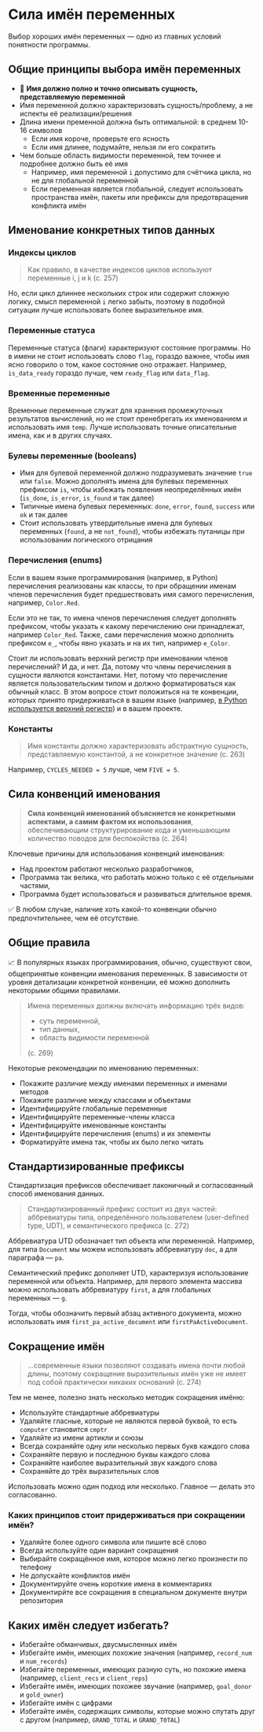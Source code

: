 # Сила имён переменных

Выбор хороших имён переменных — одно из главных условий понятности программы.

## Общие принципы выбора имён переменных

- 💊 **Имя должно полно и точно описывать сущность, представляемую переменной**
- Имя переменной должно характеризовать сущность/проблему, а не испекты её реализации/решения
- Длина имени пременной должна быть оптимальной: в среднем 10-16 символов
  - Если имя короче, проверьте его ясность
  - Если имя длинее, подумайте, нельзя ли его сократить
- Чем больше область видимости переменной, тем точнее и подробнее должно быть её имя
  - Например, имя переменной `i` допустимо для счётчика цикла, но не для глобальной переменной
  - Если переменная является глобальной, следует использовать пространства имён, пакеты или префиксы для предотвращения конфликта имён

## Именование конкретных типов данных

### Индексы циклов

> Как правило, в качестве индексов циклов используют переменные i, j и k (с. 257)

Но, если цикл длиннее нескольких строк или содержит сложную логику, смысл переменной `i` легко забыть, поэтому в подобной ситуации лучше использовать более выразительное имя.

### Переменные статуса

Переменные статуса (флаги) характеризуют состояние программы. Но в имени не стоит использовать слово `flag`, гораздо важнее, чтобы имя ясно говорило о том, какое состояние оно отражает. Например, `is_data_ready` гораздо лучше, чем `ready_flag` или `data_flag`.

### Временные переменные

Временные переменные служат для хранения промежуточных результатов вычислений, но не стоит пренебрегать их именованием и использовать имя `temp`. Лучше использовать точные описательные имена, как и в других случаях.

### Булевы переменные (booleans)

- Имя для булевой переменной должно подразумевать значение `true` или `false`. Можно дополнять имена для булевых переменных префиксом `is`, чтобы избежать появления неопределённых имён (`is_done`, `is_error`, `is_found` и так далее)
- Типичные имена булевых переменных: `done`, `error`, `found`, `success` или `ok` и так далее
- Стоит использовать утвердительные имена для булевых переменных (`found`, а не `not_found`), чтобы избежать путаницы при использовании логического отрицания

### Перечисления (enums)

Если в вашем языке программирования (например, в Python) перечисления реализованы как классы, то при обращении именам членов перечисления будет предшествовать имя самого перечисления, например, `Color.Red`.

Если это не так, то имена членов перечисления следует дополнять префиксом, чтобы указать к какому перечислению они принадлежат, например `Color_Red`. Также, сами перечисления можно дополнить префиксом `e_`, чтобы явно указать и на их тип, например `e_Color`.

Стоит ли использовать верхний регистр при именовании членов перечислений? И да, и нет. Да, потому что члены перечисления в сущности являются константами. Нет, потому что перечисление является пользовательским типом и должно форматироваться как обычный класс. В этом вопросе стоит положиться на те конвенции, которых принято придерживаться в вашем языке (например, [в Python используется верхний регистр](https://docs.python.org/3/library/enum.html#creating-an-enum)) и в вашем проекте.

### Константы

> Имя константы должно характеризовать абстрактную сущность, представляемую константой, а не конкретное значение (с. 263)

Например, `CYCLES_NEEDED = 5` лучше, чем `FIVE = 5`.

## Сила конвенций именования

> **Сила конвенций именований объясняется не конкретными аспектами, а самим фактом их использования**, обеспечивающим структурирование кода и уменьшающим количество поводов для беспокойства (с. 264)

Ключевые причины для использования конвенций именования:

- Над проектом работают несколько разработчиков,
- Программа так велика, что работать можно только с её отдельными частями,
- Программа будет использоваться и развиваться длительное время.

✅ В любом случае, наличие хоть какой-то конвенции обычно предпочтительнее, чем её отсутствие.

## Общие правила

📈 В популярных языках программирования, обычно, существуют свои, общепринятые конвенции именования переменных. В зависимости от уровня детализации конкретной конвенции, её можно дополнить некоторыми общими правилами.

> Имена переменных должны включать информацию трёх видов:
>
> - суть переменной,
> - тип данных,
> - область видимости переменной
>
> (с. 269)

Некоторые рекомендации по именованию переменных:

- Покажите различие между именами переменных и именами методов
- Покажите различие между классами и объектами
- Идентифицируйте глобальные переменные
- Идентифицируйте переменные-члены класса
- Идентифицируйте именованные константы
- Идентифицируйте перечисления (enums) и их элементы
- Форматируйте имена так, чтобы их было легко читать

## Стандартизированные префиксы

Стандартизация префиксов обеспечивает лаконичный и согласованный способ именования данных.

> Стандартизированный префикс состоит из двух частей: аббревиатуры типа, определённого пользователем (user-defined type, UDT), и семантического префикса (с. 272)

Аббревиатура UTD обозначает тип объекта или переменной. Например, для типа `Document` мы можем использовать аббревиатуру `doc`, а для параграфа — `pa`.

Семантический префикс дополняет UTD, характеризуя использование переменной или объекта. Например, для первого элемента массива можно использовать аббревиатуру `first`, а для глобальных переменных — `g`.

Тогда, чтобы обозначить первый абзац активного документа, можно использовать имя `first_pa_active_document` или `firstPaActiveDocument`.

## Сокращение имён

> ...современные языки позволяют создавать имена почти любой длины, поэтому сокращение выразительных имён уже не имеет под собой практически никаких оснований (с. 274)

Тем не менее, полезно знать несколько методик сокращения имёню:

- Используйте стандартные аббревиатуры
- Удаляйте гласные, которые не являются первой буквой, то есть `computer` становится `cmptr`
- Удаляйте из имени артикли и союзы
- Всегда сохраняйте одну или несколько первых букв каждого слова
- Сохраняйте первую и последнюю буквы каждого слова
- Сохраняйте наиболее выразительный звук каждого слова
- Сохраняйте до трёх выразительных слов

Использовать можно один подход или несколько. Главное — делать это согласованно.

### Каких принципов стоит придерживаться при сокращении имён?

- Удаляйте более одного символа или пишите всё слово
- Всегда используйте один вариант сокращения
- Выбирайте сокращённое имя, которое можно легко произнести по телефону
- Не допускайте конфликтов имён
- Документируйте очень короткие имена в комментариях
- Документирйте все сокращения в специальном документе внутри репозитория

## Каких имён следует избегать?

- Избегайте обманчивых, двусмысленных имён
- Избегайте имён, имеющих похожие значения (например, `record_num` и `num_records`)
- Избегайте переменных, имеющих разную суть, но похожие имена (например, `client_recs` и `client_reps`)
- Избегайте имён, имеющих похожее звучание (например, `goal_donor` и `gold_owner`)
- Избегайте имён с цифрами
- Избегайте имён, содержащих символы, которые можно спутать друг с другом (например, `GRAND_TOTAL` и `GRAND_T0TAL`)
